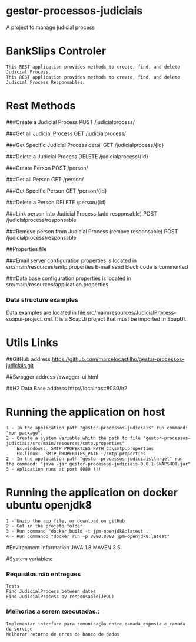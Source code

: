 # gestor-processos-judiciais
A project to manage judicial process

# BankSlips Controler
	This REST application provides methods to create, find, and delete Judicial Process.
	This REST application provides methods to create, find, and delete Judicial Process Responsables.

# Rest Methods

###Create a Judicial Process
POST /judicialprocess/

###Get all Judicial Process
GET /judicialprocess/

###Get Specific Judicial Process detail
GET /judicialprocess/{id}

###Delete a Judicial Process
DELETE /judicialprocess/{id}
		
###Create Person
POST /person/

###Get all Person
GET /person/

###Get Specific Person
GET /person/{id}

###Delete a Person
DELETE /person/{id}

###Link person into Judicial Process (add responsable)
POST /judicialprocess/responsable

###Remove person from Judicial Process (remove responsable)
POST /judicialprocess/responsable

##Properties file

###Email server configuration properties is located in src/main/resources/smtp.properties
E-mail send block code is commented 

###Data base configuration properties is located in src/main/resources/application.properties

### Data structure examples
Data examples are located in file src/main/resources/JudicialProcess-soapui-project.xml. It is a SoapUi project that must be imported in SoapUi.

# Utils Links

##GitHub address
	https://github.com/marcelocastilho/gestor-processos-judiciais.git

##Swagger address
	/swagger-ui.html

##H2 Data Base address
	http://localhost:8080/h2

# Running the application on host
	1 - In the application path "gestor-processos-judiciais" run command: "mvn package".
	2 - Create a system variable whith the path to file "gestor-processos-judiciais/src/main/resources/smtp.properties"
		Ex.windows:  SMTP_PROPERTIES_PATH C:\smtp.properties 
		Ex.linux:  SMTP_PROPERTIES_PATH ~/smtp.properties
	2 - In the application path "gestor-processos-judiciais\target" run the command: "java -jar gestor-processos-judiciais-0.0.1-SNAPSHOT.jar"
	3 - Aplication runs at port 8080 !!!

# Running the application on docker ubuntu openjdk8
	1 - Unzip the app file, or download on gitHub
	2 - Get in the projeto folder
	3 - Run command "docker build -t jpm-openjdk8:latest .
	4 - Run commando "docker run -p 8080:8080 jpm-openjdk8:latest"

#Environment Information
JAVA 1.8
MAVEN 3.5

#System variables:


### Requisitos não entregues
	Tests
	Find JudicialProcess between dates
	Find JudicialProcess by responsable(JPQL)

### Melhorias a serem executadas.:	
	Implementar interface para comunicação entre camada exposta e camada de serviço
	Melhorar retorno de erros de banco de dados
	
	

